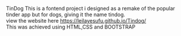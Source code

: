 TinDog 
This is a fontend project i designed as a remake of the popular tinder app but for dogs, giving it the name tindog.<br>
view the website here https://leilayesufu.github.io/Tindog/<br>
This was achieved using HTML,CSS and BOOTSTRAP
